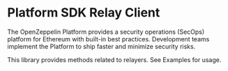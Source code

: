 # Platform SDK Relay Client

The OpenZeppelin Platform provides a security operations (SecOps) platform for Ethereum with built-in best practices. Development teams implement the Platform to ship faster and minimize security risks.

This library provides methods related to relayers. See Examples for usage.
